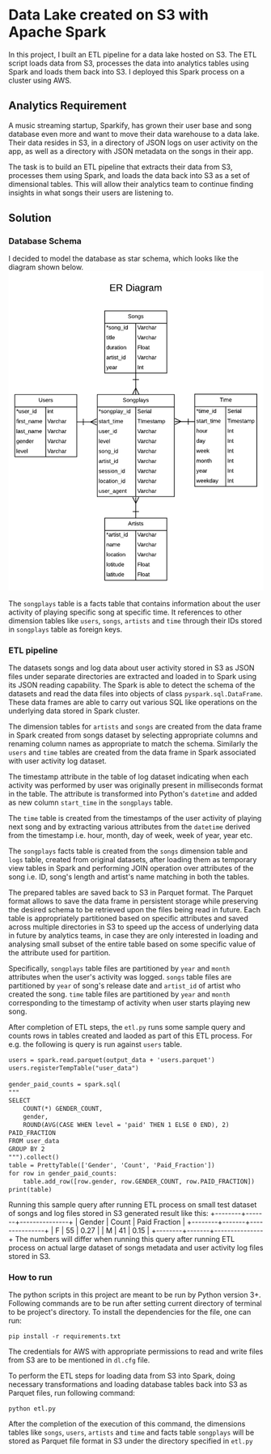 # Data Lake created on S3 with Apache Spark
In this project, I built an ETL pipeline for a data lake hosted on S3. The ETL script loads data from S3, processes the data into analytics tables using Spark and loads them back into S3. I deployed this Spark process on a cluster using AWS.

## Analytics Requirement
A music streaming startup, Sparkify, has grown their user base and song database even more and want to move their data warehouse to a data lake. Their data resides in S3, in a directory of JSON logs on user activity on the app, as well as a directory with JSON metadata on the songs in their app.

The task is to build an ETL pipeline that extracts their data from S3, processes them using Spark, and loads the data back into S3 as a set of dimensional tables. This will allow their analytics team to continue finding insights in what songs their users are listening to.

## Solution
### Database Schema
I decided to model the database as star schema, which looks like the diagram shown below.
![ER Diagram of Database Schema](song_plays_database_ERD.png)

The `songplays` table is a facts table that contains information about the user activity of playing specific song at specific time. It references to other dimension tables like `users`, `songs`, `artists` and `time` through their IDs stored in `songplays` table as foreign keys.

### ETL pipeline
The datasets songs and log data about user activity stored in S3 as JSON files under separate directories are extracted and loaded in to Spark using its JSON reading capability. The Spark is  able to detect the schema of the datasets and read the data files into objects of class `pyspark.sql.DataFrame`. These data frames are able to carry out various SQL like operations on the underlying data stored in Spark cluster.

The dimension tables for `artists` and `songs` are created from the data frame in Spark created from songs dataset by selecting appropriate columns and renaming column names as appropriate to match the schema. Similarly the `users` and `time` tables are created from the data frame in Spark associated with user activity log dataset.

The timestamp attribute in the table of log dataset indicating when each activity was performed by user was originally present in milliseconds format in the table. The attribute is transformed into Python's `datetime` and added as new column `start_time` in the `songplays` table.

The `time` table is created from the timestamps of the user activity of playing next song and by extracting various attributes from the `datetime` derived from the timestamp i.e. hour, month, day of week, week of year, year etc.

The `songplays` facts table is created from the `songs` dimension table and `logs` table, created from original datasets, after loading them as temporary view tables in Spark and performing JOIN operation over attributes of the song i.e. ID, song's length and artist's name matching in both the tables. 

The prepared tables are saved back to S3 in Parquet format. The Parquet format allows to save the data frame in persistent storage while preserving the desired schema to be retrieved upon the files being read in future. Each table is appropriately partitioned based on specific attributes and saved across multiple directories in S3 to speed up the access of underlying data in future by analytics teams, in case they are only interested in loading and analysing small subset of the entire table based on some specific value of the attribute used for partition. 

Specifically, `songplays` table files are partitioned by `year` and `month` attributes when the user's activity was logged. `songs` table files are partitioned by `year` of song's release date and `artist_id` of artist who created the song. `time` table files are partitioned by `year` and `month` corresponding to the timestamp of activity when user starts playing new song.
 
After completion of ETL steps, the `etl.py` runs some sample query and counts rows in tables created and laoded as part of this ETL process. For e.g. the following is query is run against `users` table.
    
    users = spark.read.parquet(output_data + 'users.parquet')    
    users.registerTempTable("user_data")

    gender_paid_counts = spark.sql(
    """
    SELECT 
        COUNT(*) GENDER_COUNT,
        gender, 
        ROUND(AVG(CASE WHEN level = 'paid' THEN 1 ELSE 0 END), 2) PAID_FRACTION
    FROM user_data
    GROUP BY 2
    """).collect()
    table = PrettyTable(['Gender', 'Count', 'Paid_Fraction'])
    for row in gender_paid_counts:
        table.add_row([row.gender, row.GENDER_COUNT, row.PAID_FRACTION])
    print(table)

Running this sample query after running ETL process on small test dataset of songs and log files stored in S3 generated result like this:
+--------+-------+---------------+
| Gender | Count | Paid Fraction |
+--------+-------+---------------+
|   F    |   55  |      0.27     |
|   M    |   41  |      0.15     |
+--------+-------+---------------+
The numbers will differ when running this query after running ETL process on actual large dataset of songs metadata and user activity log files stored in S3.

### How to run
The python scripts in this project are meant to be run by Python version 3+. Following commands are to be run after setting current directory of terminal to be project's directory.
To install the dependencies for the file, one can run:

    pip install -r requirements.txt

The credentials for AWS with appropriate permissions to read and write files from S3 are to be mentioned in `dl.cfg` file.

To perform the ETL steps for loading data from S3 into Spark, doing necessary transformations and loading database tables back into S3 as Parquet files, run following command:

    python etl.py
After the completion of the execution of this command, the dimensions tables like `songs`, `users`, `artists` and `time` and facts table `songplays` will be stored as Parquet file format in S3 under the directory specified in `etl.py`